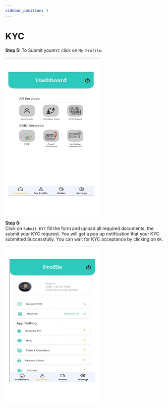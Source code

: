 ```yaml
---
sidebar_position: 3
---
```


# KYC
  **Step 5:**
To Submit your`KYC` click on  `My Profile`.

![Flowers](./Imgmd/img5.jpeg)  

**Step 6:**  
Click on `Submit KYC` fill the form and upload all required documents, the submit your KYC requrest.
You will get a pop up notification that your KYC submitted Successfully.
 You can wait for KYC acceptance by clicking on `OK`.


![Flowers](./Imgmd/img6.jpeg)